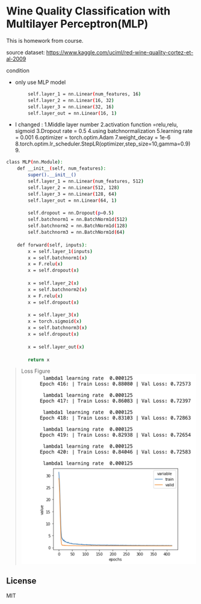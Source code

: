 # Wine Quality Classification with Multilayer Perceptron(MLP)
This is homework from course.

source dataset: https://www.kaggle.com/uciml/red-wine-quality-cortez-et-al-2009

condition
- only use MLP model
```sh
        self.layer_1 = nn.Linear(num_features, 16)  
        self.layer_2 = nn.Linear(16, 32)  
        self.layer_3 = nn.Linear(32, 16)  
        self.layer_out = nn.Linear(16, 1)  
```
- I changed  :
    1.Middle layer number
    2.activation function =relu,relu, sigmoid
    3.Dropout rate = 0.5
    4.using batchnormalization
    5.learning rate = 0.001
    6.optimizer = torch.optim.Adam
    7.weight_decay = 1e-6
    8.torch.optim.lr_scheduler.StepLR(optimizer,step_size=10,gamma=0.9)
    9.
```sh
class MLP(nn.Module):
    def __init__(self, num_features):
        super().__init__()
        self.layer_1 = nn.Linear(num_features, 512) 
        self.layer_2 = nn.Linear(512, 128)  
        self.layer_3 = nn.Linear(128, 64)  
        self.layer_out = nn.Linear(64, 1)  
        
        self.dropout = nn.Dropout(p=0.5)
        self.batchnorm1 = nn.BatchNorm1d(512)
        self.batchnorm2 = nn.BatchNorm1d(128)
        self.batchnorm3 = nn.BatchNorm1d(64)
        
    def forward(self, inputs):
        x = self.layer_1(inputs)
        x = self.batchnorm1(x)
        x = F.relu(x)
        x = self.dropout(x)
        
        x = self.layer_2(x)
        x = self.batchnorm2(x)
        x = F.relu(x)
        x = self.dropout(x)
        
        x = self.layer_3(x)
        x = torch.sigmoid(x)
        x = self.batchnorm3(x)
        x = self.dropout(x)
        
        x = self.layer_out(x)
        
        return x
```    

>Loss Figure
![Image text](https://github.com/Leozyc-waseda/DeepLearning_Course_Homework/blob/main/loss_figure.png)

## License

MIT

